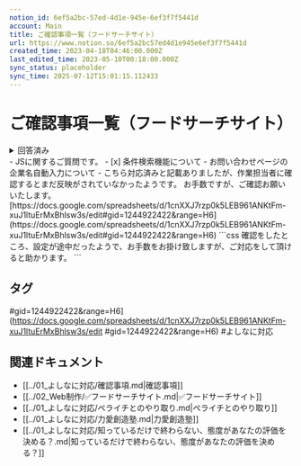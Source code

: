 ```yaml
---
notion_id: 6ef5a2bc-57ed-4d1e-945e-6ef3f7f5441d
account: Main
title: ご確認事項一覧（フードサーチサイト）
url: https://www.notion.so/6ef5a2bc57ed4d1e945e6ef3f7f5441d
created_time: 2023-04-18T04:46:00.000Z
last_edited_time: 2023-05-10T00:18:00.000Z
sync_status: placeholder
sync_time: 2025-07-12T15:01:15.112433
---
```

# ご確認事項一覧（フードサーチサイト）

<details>
<summary>回答済み</summary>
</details>
  - JSに関するご質問です。
  - [x] 条件検索機能について
- お問い合わせページの企業名自動入力について
  - こちら対応済みと記載ありましたが、作業担当者に確認するとまだ反映がされていなかったようです。
お手数ですが、ご確認お願いいたします。
[https://docs.google.com/spreadsheets/d/1cnXXJ7rzp0k5LEB961ANKtFm-xuJ1ltuErMxBhlsw3s/edit#gid=1244922422&range=H6](https://docs.google.com/spreadsheets/d/1cnXXJ7rzp0k5LEB961ANKtFm-xuJ1ltuErMxBhlsw3s/edit#gid=1244922422&range=H6)
  ```css
確認をしたところ、設定が途中だったようで、お手数をお掛け致しますが、ご対応をして頂けると助かります。
  ```

## タグ

#gid=1244922422&range=H6](https://docs.google.com/spreadsheets/d/1cnXXJ7rzp0k5LEB961ANKtFm-xuJ1ltuErMxBhlsw3s/edit #gid=1244922422&range=H6) #よしなに対応 

## 関連ドキュメント

- [[../01_よしなに対応/確認事項.md|確認事項]]
- [[../02_Web制作/✅フードサーチサイト.md|✅フードサーチサイト]]
- [[../01_よしなに対応/ペライチとのやり取り.md|ペライチとのやり取り]]
- [[../01_よしなに対応/力愛創造塾.md|力愛創造塾]]
- [[../01_よしなに対応/知っているだけで終わらない、態度があなたの評価を決める？.md|知っているだけで終わらない、態度があなたの評価を決める？]]
